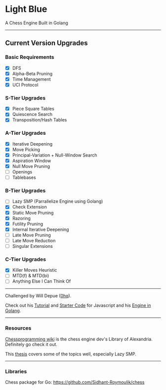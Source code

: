 # Light Blue
A Chess Engine Built in Golang

---

## Current Version Upgrades

### Basic Requirements

 - [x] DFS
 - [x] Alpha-Beta Pruning
 - [x] Time Management
 - [x] UCI Protocol

### S-Tier Upgrades

 - [x] Piece Square Tables
 - [x] Quiescence Search
 - [x] Transposition/Hash Tables

### A-Tier Upgrades

 - [x] Iterative Deepening
 - [x] Move Picking
 - [x] Principal-Variation + Null-Window Search
 - [x] Aspiration Window
 - [x] Null Move Pruning
 - [ ] Openings
 - [ ] Tablebases

### B-Tier Upgrades

 - [ ] Lazy SMP (Parrallelize Engine using Golang)
 - [x] Check Extension
 - [x] Static Move Pruning
 - [x] Razoring
 - [x] Futility Pruning
 - [x] Internal Iterative Deepening
 - [ ] Late Move Pruning
 - [ ] Late Move Reduction
 - [ ] Singular Extensions

### C-Tier Upgrades

 - [x] Killer Moves Heuristic
 - [ ] MTD(f) & MTD(bi)
 - [ ] Anything Else I Can Think Of

---

Challenged by Will Depue ([0hq](https://github.com/0hq)).

Check out his [Tutorial](https://www.chessengines.org/) and [Starter Code](https://github.com/0hq/starter_chess_engine) for Javascript and his [Engine in Golang](https://github.com/0hq/antikythera/tree/main).

---

### Resources

[Chessprogramming wiki](https://www.chessprogramming.org/Main_Page) is the chess engine dev's Library of Alexandria. Definitely go check it out.

This [thesis](https://www.duo.uio.no/bitstream/handle/10852/53769/1/master.pdf) covers some of the topics well, especially Lazy SMP.

---

### Libraries 

Chess package for Go: https://github.com/Sidhant-Roymoulik/chess
